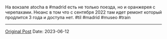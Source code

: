 На вокзале atocha в #madrid есть не только поезда, но и оранжерея с черепахами. Нюанс в том что с сентября 2022 там идет ремонт который продлится 3 года и доступа нет. #til #madrid #museo #train

---
[Original Post](https://t.me/lev2tarragona/1289)
Date: 2023-06-12
